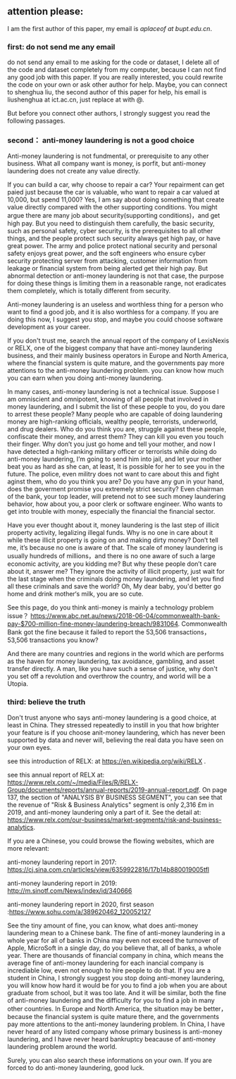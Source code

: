 ## attention please:

I am the first author of this paper, my email is *aplaceof at bupt.edu.cn*. 

### first: do not send me any email 

do not send any email to me asking for the code or dataset, I delete all of the code and dataset completely from my computer,  because I can not find any good job with this paper. If you are really interested, you could rewrite the code on your own or ask other author for help. Maybe, you can connect to shenghua liu, the second author of this paper for help, his email is  liushenghua at ict.ac.cn, just replace at with @.

But before you connect other authors, I strongly suggest you read the following passages.

### second： anti-money laundering is not a good choice 

Anti-money laundering is not fundmental, or prerequisite to any other business. What all company want is money, is porfit, but anti-money laundering does not create any value directly. 

If you can build a car, why choose to repair a car? Your repairment can get paied just because the car is valuable, who want to repair a car valued at 10,000, but spend 11,000? Yes, I am say about doing something that create value directly compared with the other supporting conditions. You might argue there are many job about security(supporting conditions)，and get high pay. But you need to distinguish them carefully, the basic security, such as personal safety, cyber security, is the prerequisites to all  other things, and the people protect such security always get high pay, or have great power. The army and police protect national security and personal safety enjoys great power, and the soft engineers who ensure cyber security protecting  server from attacking, customer information from leakage or financial system from being alerted get their high pay. But abnormal detection or anti-money laundering is not that case,  the purpose for doing these things is limiting them in a reasonable range, not eradicates them completely, which is totally different from security. 

Anti-money laundering is an useless and worthless thing for a person who want to find a good job, and it is also worthless for a company.  If you are doing this now, I suggest you stop, and maybe you could choose software development as your career. 

If you don't trust me, search the annual report of the company of  LexisNexis or RELX, one of the biggest company that have anti-money laundering business, and  their mainly business operators in Europe and North America, where the financial system is quite mature, and the governments pay more attentions to the anti-money laundering problem.  you can know how much you can earn when you doing anti-money laundering. 

In many cases, anti-money laundering is not a technical issue. Suppose I am omniscient and omnipotent, knowing of all people that involved in money laundering,  and I submit the list of these people to  you, do you dare to arrest these people? Many people who are capable of doing laundering money are high-ranking officials, wealthy people, terrorists, underworld, and drug dealers. Who do you think you are, struggle against  these people, confiscate their money, and arrest them? They can kill you even you  touch their finger. Why don’t you just go home and tell your mother, and now I have detected a high-ranking military officer or terrorists while doing do anti-money laundering, I’m going to send him into jail, and let your mother beat you as hard as  she can, at least,  It is possible for her to see you in the future. The police, even militry does not want to care about this and fight aginst them, who do you think you are? Do you have any gun in your hand, does the goverment  promise you extremely strict security?  Even chairman of the bank,  your top leader, will pretend not to see such money laundering behavior, how about you, a poor clerk or software engineer. Who wants to  get into  trouble with money, especially the financial  the financial sector. 

Have you ever thought about it, money laundering is the last step of  illicit property  activity, legalizing illegal funds. Why is no one in care about it  while these illicit property is going on and   making dirty money?  Don’t tell me, it’s because no one is aware  of  that. The scale of money laundering is usually hundreds of millions，and there is no one aware of  such a large economic activity, are you kidding me?  But why these people don’t care about it, answer me?   They ignore the activity  of illicit property,  just wait for the last stage when the criminals doing money laundering, and let you find all these criminals and  save the world? Oh, My dear baby, you'd better go home and drink mother‘s milk, you are so cute. 

See this page, do you think anti-money is mainly a technology problem issue？ https://www.abc.net.au/news/2018-06-04/commonwealth-bank-pay-$700-million-fine-money-laundering-breach/9831064.  Commonwealth Bank got the fine because it  failed to report the 53,506 transactions， 53,506  transactions  you know? 

And there are many countries and regions  in the world   which are performs as  the haven for money laundering, tax avoidance, gambling, and asset transfer directly.  A man, like you have such a sense of justice, why don't you set off a revolution and overthrow the country, and world will be a  Utopia. 

### third:  believe the truth   

Don't trust anyone who says anti-money laundering is a good choice, at least in China. They stressed repeatedly to instill in you that how brighter your feature is if you choose anit-money laundering,  which has never been supported by data and never will, believing the real data you have seen on your own eyes. 

see this introduction  of RELX: at https://en.wikipedia.org/wiki/RELX .

see this annual report of RELX at: https://www.relx.com/~/media/Files/R/RELX-Group/documents/reports/annual-reports/2019-annual-report.pdf. 
On page 137,  the section of "ANALYSIS BY BUSINESS SEGMENT", you can see that the revenue of  "Risk & Business Analytics" segment is only 2,316 £m in 2019, and anti-money laundering only a part of it. See the detail at: https://www.relx.com/our-business/market-segments/risk-and-business-analytics.

If you are a Chinese, you could browse the flowing websites, which are more relevant:

anti-money laundering report in 2017: https://cj.sina.com.cn/articles/view/6359922816/17b14b880019005tfl

anti-money laundering report in 2019: http://m.sinotf.com/News/index/id/340666

anti-money laundering report in 2020, first season :https://www.sohu.com/a/389620462_120052127

See the tiny amount of fine, you can know, what does anti-money laundering  mean to a Chinese bank. The fine of anti-money laundering in a whole year for all of banks in China may even not exceed the turnover of Apple, MicroSoft in a single day, do you believe that, all of banks, a whole year.  There are thousands of financial company in china, which means the average fine of anti-money laundering for each inancial company  is incrediable low, even not  enough to hire people to do that.   If you are a student in China,  I strongly suggest you stop doing anti-money laundering, you will know how hard it would be for you to find a job when you are about graduate from school, but it was too late.  And it will be similar, both the fine of anti-money laundering and the difficulty for you to find a job in many other countries. In Europe and North America, the situation may be better， because  the financial system is quite mature there, and the governments pay more attentions to the anti-money laundering problem.    In China, I have never heard of any listed company  whose primary business is anti-money laundering, and I have never heard bankruptcy beacause of anti-money laundering problem   around the world.   

Surely, you can also search these informations on  your own.  If you are forced to do anti-money laundering, good luck.
